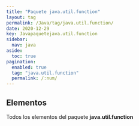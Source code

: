 ```yaml
---
title: "Paquete java.util.function"
layout: tag
permalink: /Java/tag/java.util.function/
date: 2020-12-29
key: Javapaquetejava.util.function
sidebar: 
  nav: java
aside: 
  toc: true
pagination: 
  enabled: true
  tag: "java.util.function"
  permalink: /:num/
---
```


<h2>Elementos</h2>
Todos los elementos del paquete <strong>java.util.function</strong>
